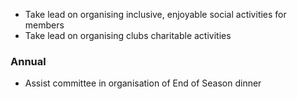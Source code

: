 - Take lead on organising inclusive, enjoyable social activities for members
- Take lead on organising clubs charitable activities

### Annual 
- Assist committee in organisation of End of Season dinner